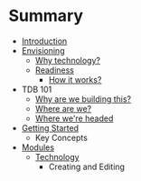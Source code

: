 # Summary

* [Introduction](README.md)
* [Envisioning](envisioning.md)
   * [Why technology?](methodology.md)
   * [Readiness](readiness/readiness.md)
       * [How it works?](readiness/how_it_works.md)
* TDB 101
   * [Why are we building this?](why_are_we_building_this.md)
   * [Where are we?](where_are_we.md)
   * [Where we're headed](where_were_headed.md)
* [Getting Started](getting_started.md)
   * Key Concepts
* [Modules](modules.md)
   * [Technology](modules/technology.md)
       * Creating and Editing

